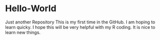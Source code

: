 # Hello-World
Just another Repository
This is my first time in the GitHub.  I am hoping to learn quicky.
I hope this will be very helpful with my R coding.
It is nice to learn new things.
